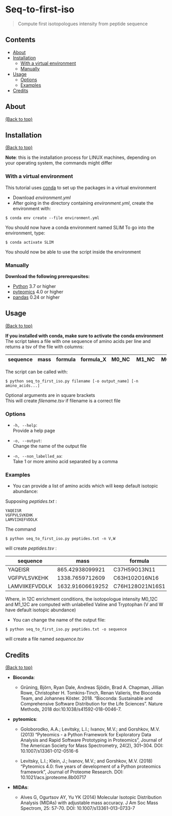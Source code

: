 # Seq-to-first-iso

> Compute first isotopologues intensity from peptide sequence

## Contents
- [About](#about)
- [Installation](#installation)
  - [With a virtual environment](#with-a-virtual-environment)
  - [Manually](#manually)
- [Usage](#usage)
  - [Options](#options)
  - [Examples](#examples)
- [Credits](#credits)

## About

[(Back to top)](#contents)



## Installation

[(Back to top)](#contents)

**Note**: this is the installation process for LINUX machines, depending on your operating system, the commands might differ

### With a virtual environment

This tutorial uses [conda](https://conda.io/projects/conda/en/latest/user-guide/install/index.html "conda installation guide") to set up the packages in a virtual environment

- Download _environment.yml_
- After going in the directory containing _environment.yml_, create the environment with:

```shell
$ conda env create --file environment.yml
```
You should now have a conda environment named SLIM
To go into the environment, type:

```shell
$ conda activate SLIM
```
You should now be able to use the script inside the environment

### Manually

**Download the following prerequesites:**

- [Python](https://www.python.org/downloads/) 3.7 or higher
- [pyteomics](https://pyteomics.readthedocs.io/en/latest/) 4.0 or higher
- [pandas](https://pandas.pydata.org/) 0.24 or higher


## Usage

[(Back to top)](#contents)

**If you installed with conda, make sure to activate the conda environment**  
The script takes a file with one sequence of amino acids per line and returns a tsv of the file with columns:

|sequence|mass|formula|formula_X| M0_NC | M1_NC | M0_12C | M1_12C |
|--------|----|-------|---------|-------|-------|--------|--------|

The script can be called with:

```shell
$ python seq_to_first_iso.py filename [-o output_name] [-n amino_acids...]
```
Optional arguments are in square brackets  
This will create _filename.tsv_ if filename is a correct file


### Options

- `-h, --help`:  
Provide a help page

- `-o, --output`:  
Change the name of the output file

- `-n, --non_labelled_aa`:  
Take 1 or more amino acid separated by a comma

### Examples

- You can provide a list of amino acids which will keep default isotopic abundance:

Supposing _peptides.txt_ :

```
YAQEISR
VGFPVLSVKEHK
LAMVIIKEFVDDLK
```

The command
```shell
$ python seq_to_first_iso.py peptides.txt -n V,W
```
will create _peptides.tsv_ :

|sequence| mass| formula| M0_NC| M1_NC| M0_12C| M1_12C|
|--------|-----|--------|------|------|-------|-------|
YAQEISR| 865.42938099921| C37H59O13N11| 0.6206414140575179|	0.280870823368276| 0.9206561231798033| 0.05161907174495234|
VGFPVLSVKEHK| 1338.7659712609| C63H102O16N16| 0.4550358985377136| 0.34506032928190855| 0.7589558393662944| 0.18515489894512063|
LAMVIIKEFVDDLK| 1632.91606619252| C76H128O21N16S1| 0.36994021481230627| 0.3373188347614264| 0.7475090558698947| 0.15292723586285323|

Where, in 12C enrichment conditions, the isotopologue intensity M0_12C and M1_12C are computed with unlabelled Valine and Tryptophan  (V and W have default isotopic abundance)


- You can change the name of the output file:

```shell
$ python seq_to_first_iso.py peptides.txt -o sequence
```
will create a file named _sequence.tsv_

## Credits

[(Back to top)](#contents)

- **Bioconda**:
  - Grüning, Björn, Ryan Dale, Andreas Sjödin, Brad A. Chapman, Jillian Rowe, Christopher H. Tomkins-Tinch, Renan Valieris, the Bioconda Team, and Johannes Köster. 2018. “Bioconda: Sustainable and Comprehensive Software Distribution for the Life Sciences”. Nature Methods, 2018 doi:10.1038/s41592-018-0046-7.

- **pyteomics**:
  - Goloborodko, A.A.; Levitsky, L.I.; Ivanov, M.V.; and Gorshkov, M.V. (2013) “Pyteomics - a Python Framework for Exploratory Data Analysis and Rapid Software Prototyping in Proteomics”, Journal of The American Society for Mass Spectrometry, 24(2), 301–304. DOI: 10.1007/s13361-012-0516-6

  - Levitsky, L.I.; Klein, J.; Ivanov, M.V.; and Gorshkov, M.V. (2018) “Pyteomics 4.0: five years of development of a Python proteomics framework”, Journal of Proteome Research. DOI: 10.1021/acs.jproteome.8b00717

- **MIDAs**:
  - Alves G, Ogurtsov AY, Yu YK (2014) Molecular Isotopic Distribution Analysis (MIDAs) with adjustable mass accuracy. J Am Soc Mass Spectrom, 25: 57-70. DOI: 10.1007/s13361-013-0733-7
